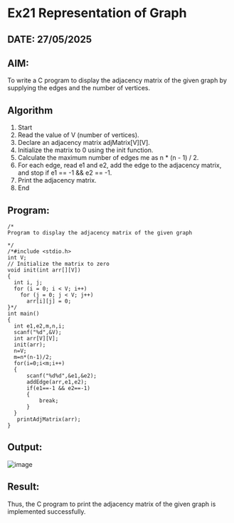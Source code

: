 # Ex21 Representation of Graph
## DATE: 27/05/2025
## AIM:
To write a C program to display the adjacency matrix of the given graph by supplying the edges and the number of vertices.

## Algorithm
1. Start
2. Read the value of V (number of vertices).
3. Declare an adjacency matrix adjMatrix[V][V].
4. Initialize the matrix to 0 using the init function.
5. Calculate the maximum number of edges me as n * (n - 1) / 2.
6.  For each edge, read e1 and e2, add the edge to the adjacency matrix, and stop if e1 == -1 && e2 == -1.
7. Print the adjacency matrix.
8. End
   
## Program:
```
/*
Program to display the adjacency matrix of the given graph
 
*/
/*#include <stdio.h>
int V;
// Initialize the matrix to zero
void init(int arr[][V]) 
{
  int i, j;
  for (i = 0; i < V; i++)
    for (j = 0; j < V; j++)
      arr[i][j] = 0;
}*/
int main()
{ 
  int e1,e2,m,n,i;
  scanf("%d",&V);
  int arr[V][V];
  init(arr);
  n=V;
  m=n*(n-1)/2;
  for(i=0;i<m;i++)
  {
      scanf("%d%d",&e1,&e2);
      addEdge(arr,e1,e2);
      if(e1==-1 && e2==-1)
      {
          break;
      }
  }
   printAdjMatrix(arr);
}
```

## Output:

![image](https://github.com/user-attachments/assets/cf659614-8046-4771-ae81-c523728d5516)


## Result:
Thus, the C program to print the adjacency matrix of the given graph is implemented successfully.
